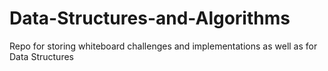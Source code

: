 # Data-Structures-and-Algorithms
Repo for storing whiteboard challenges and implementations as well as for Data Structures
